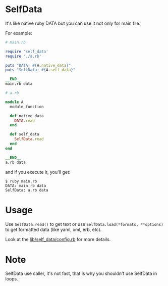 # SelfData

It's like native ruby DATA but you can use it not only for main file.

For example:
```ruby
# main.rb

require 'self_data'
require './a.rb'

puts "DATA: #{A.native_data}"
puts "SelfData: #{A.self_data}"

__END__
main.rb data
```

```ruby
# a.rb

module A
  module_function

  def native_data
    DATA.read
  end

  def self_data
    SelfData.read
  end
end

__END__
a.rb data
```

and if you execute it, you'll get:
```
$ ruby main.rb
DATA: main.rb data
SelfData: a.rb data
```

# Usage
Use `SelfData.read()` to get text or use `SelfData.load(*formats, **options)` to get formatted data (like yaml, xml, erb, etc).

Look at the [lib/self_data/config.rb](https://github.com/umbrellio/self_data/blob/master/lib/self_data/config.rb) for more details.

# Note
SelfData use caller, it's not fast, that is why you shouldn't use SelfData in loops.
